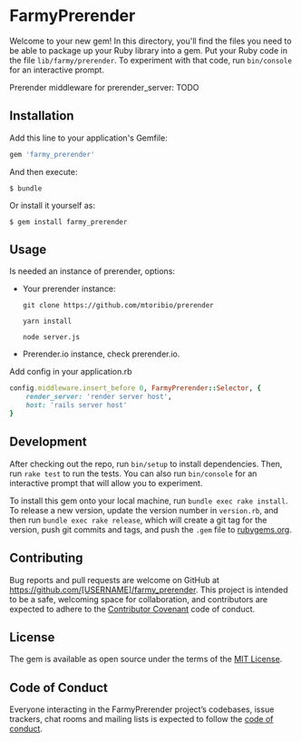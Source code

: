# FarmyPrerender

Welcome to your new gem! In this directory, you'll find the files you need to be able to package up your Ruby library into a gem. Put your Ruby code in the file `lib/farmy/prerender`. To experiment with that code, run `bin/console` for an interactive prompt.

Prerender middleware for prerender_server: TODO

## Installation

Add this line to your application's Gemfile:

```ruby
gem 'farmy_prerender'
```

And then execute:

    $ bundle

Or install it yourself as:

    $ gem install farmy_prerender

## Usage

Is needed an instance of prerender, options:

* Your prerender instance:
    ```
    git clone https://github.com/mtoribio/prerender
    ```
    ```
    yarn install
    ```
    ```
    node server.js
    ```
* Prerender.io instance, check prerender.io.


Add config in your application.rb

```ruby
config.middleware.insert_before 0, FarmyPrerender::Selector, {
    render_server: 'render server host',
    host: 'rails server host'
}
```

## Development

After checking out the repo, run `bin/setup` to install dependencies. Then, run `rake test` to run the tests. You can also run `bin/console` for an interactive prompt that will allow you to experiment.

To install this gem onto your local machine, run `bundle exec rake install`. To release a new version, update the version number in `version.rb`, and then run `bundle exec rake release`, which will create a git tag for the version, push git commits and tags, and push the `.gem` file to [rubygems.org](https://rubygems.org).

## Contributing

Bug reports and pull requests are welcome on GitHub at https://github.com/[USERNAME]/farmy_prerender. This project is intended to be a safe, welcoming space for collaboration, and contributors are expected to adhere to the [Contributor Covenant](http://contributor-covenant.org) code of conduct.

## License

The gem is available as open source under the terms of the [MIT License](https://opensource.org/licenses/MIT).

## Code of Conduct

Everyone interacting in the FarmyPrerender project’s codebases, issue trackers, chat rooms and mailing lists is expected to follow the [code of conduct](https://github.com/[USERNAME]/farmy_prerender/blob/master/CODE_OF_CONDUCT.md).
